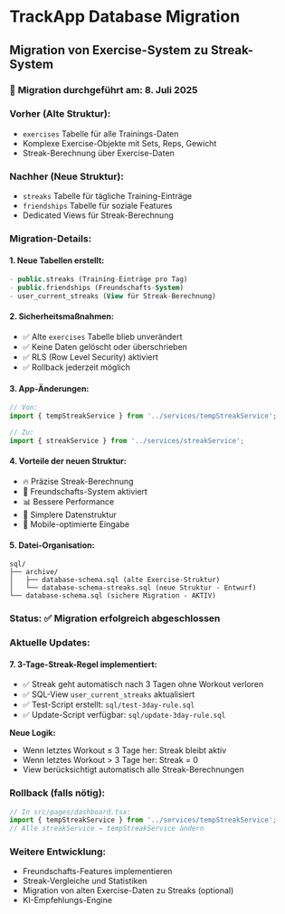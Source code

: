 # TrackApp Database Migration

## Migration von Exercise-System zu Streak-System

### 📅 **Migration durchgeführt am: 8. Juli 2025**

### **Vorher (Alte Struktur):**
- `exercises` Tabelle für alle Trainings-Daten
- Komplexe Exercise-Objekte mit Sets, Reps, Gewicht
- Streak-Berechnung über Exercise-Daten

### **Nachher (Neue Struktur):**
- `streaks` Tabelle für tägliche Training-Einträge
- `friendships` Tabelle für soziale Features
- Dedicated Views für Streak-Berechnung

### **Migration-Details:**

#### **1. Neue Tabellen erstellt:**
```sql
- public.streaks (Training-Einträge pro Tag)
- public.friendships (Freundschafts-System)
- user_current_streaks (View für Streak-Berechnung)
```

#### **2. Sicherheitsmaßnahmen:**
- ✅ Alte `exercises` Tabelle blieb unverändert
- ✅ Keine Daten gelöscht oder überschrieben
- ✅ RLS (Row Level Security) aktiviert
- ✅ Rollback jederzeit möglich

#### **3. App-Änderungen:**
```typescript
// Von:
import { tempStreakService } from '../services/tempStreakService';

// Zu:  
import { streakService } from '../services/streakService';
```

#### **4. Vorteile der neuen Struktur:**
- 🔥 Präzise Streak-Berechnung
- 👥 Freundschafts-System aktiviert
- 📊 Bessere Performance
- 🎯 Simplere Datenstruktur
- 📱 Mobile-optimierte Eingabe

#### **5. Datei-Organisation:**
```
sql/
├── archive/
│   ├── database-schema.sql (alte Exercise-Struktur)
│   └── database-schema-streaks.sql (neue Struktur - Entwurf)
└── database-schema.sql (sichere Migration - AKTIV)
```

### **Status: ✅ Migration erfolgreich abgeschlossen**

### **Aktuelle Updates:**

#### **7. 3-Tage-Streak-Regel implementiert:**
- ✅ Streak geht automatisch nach 3 Tagen ohne Workout verloren
- ✅ SQL-View `user_current_streaks` aktualisiert
- ✅ Test-Script erstellt: `sql/test-3day-rule.sql`
- ✅ Update-Script verfügbar: `sql/update-3day-rule.sql`

**Neue Logik:**
- Wenn letztes Workout ≤ 3 Tage her: Streak bleibt aktiv
- Wenn letztes Workout > 3 Tage her: Streak = 0
- View berücksichtigt automatisch alle Streak-Berechnungen

### **Rollback (falls nötig):**
```typescript
// In src/pages/dashboard.tsx:
import { tempStreakService } from '../services/tempStreakService';
// Alle streakService → tempStreakService ändern
```

### **Weitere Entwicklung:**
- Freundschafts-Features implementieren
- Streak-Vergleiche und Statistiken
- Migration von alten Exercise-Daten zu Streaks (optional)
- KI-Empfehlungs-Engine
